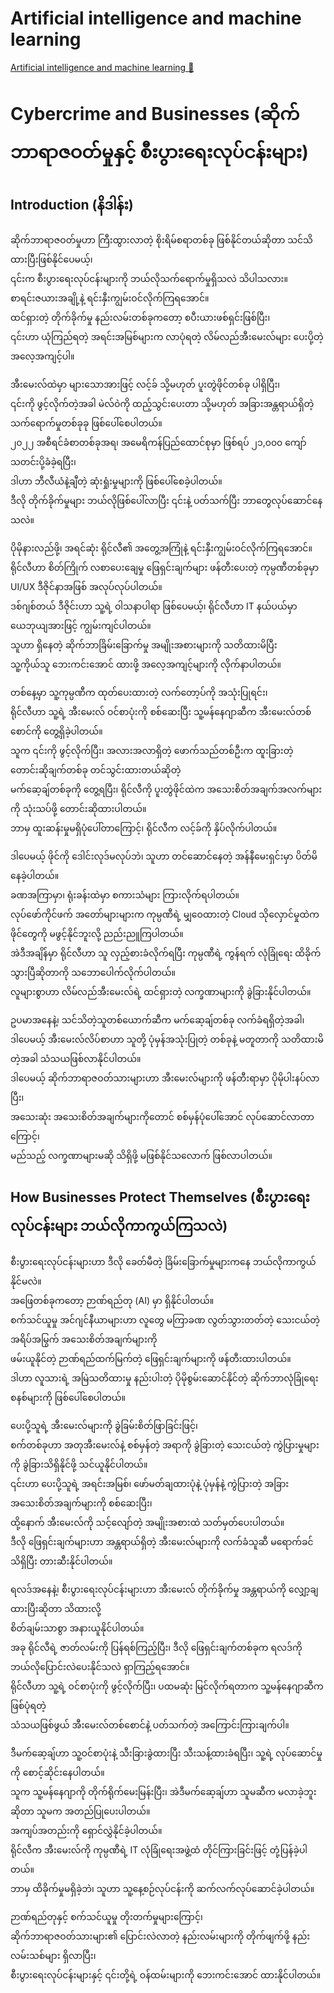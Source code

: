 # Artificial intelligence and machine learning

[Artificial intelligence and machine learning 🔗](https://www.coursera.org/learn/introduction-to-computers-and-operating-systems-and-security/lecture/GCwyY/artificial-intelligence-and-machine-learning)

# Cybercrime and Businesses (ဆိုက်ဘာရာဇဝတ်မှုနှင့် စီးပွားရေးလုပ်ငန်းများ)

## Introduction (နိဒါန်း)

ဆိုက်ဘာရာဇဝတ်မှုဟာ ကြီးထွားလာတဲ့ စိုးရိမ်စရာတစ်ခု ဖြစ်နိုင်တယ်ဆိုတာ သင်သိထားပြီးဖြစ်နိုင်ပေမယ့်၊  
၎င်းက စီးပွားရေးလုပ်ငန်းများကို ဘယ်လိုသက်ရောက်မှုရှိသလဲ သိပါသလား။  
စာရင်းဇယားအချို့နဲ့ ရင်းနှီးကျွမ်းဝင်လိုက်ကြရအောင်။  
ထင်ရှားတဲ့ တိုက်ခိုက်မှု နည်းလမ်းတစ်ခုကတော့ စပီးယားဖစ်ရှင်းဖြစ်ပြီး၊  
၎င်းဟာ ယုံကြည်ရတဲ့ အရင်းအမြစ်များက လာပုံရတဲ့ လိမ်လည်အီးမေးလ်များ ပေးပို့တဲ့ အလေ့အကျင့်ပါ။

အီးမေးလ်ထဲမှာ များသောအားဖြင့် လင့်ခ် သို့မဟုတ် ပူးတွဲဖိုင်တစ်ခု ပါရှိပြီး၊  
၎င်းကို ဖွင့်လိုက်တဲ့အခါ မဲလ်ဝဲကို ထည့်သွင်းပေးတာ သို့မဟုတ် အခြားအန္တရာယ်ရှိတဲ့ သက်ရောက်မှုတစ်ခုခု ဖြစ်ပေါ်စေပါတယ်။  
၂၀၂၂ အစီရင်ခံစာတစ်ခုအရ၊ အမေရိကန်ပြည်ထောင်စုမှာ ဖြစ်ရပ် ၂၁,၀၀၀ ကျော် သတင်းပို့ခံခဲ့ရပြီး၊  
ဒါဟာ ဘီလီယံနဲ့ချီတဲ့ ဆုံးရှုံးမှုများကို ဖြစ်ပေါ်စေခဲ့ပါတယ်။  
ဒီလို တိုက်ခိုက်မှုများ ဘယ်လိုဖြစ်ပေါ်လာပြီး ၎င်းနဲ့ ပတ်သက်ပြီး ဘာတွေလုပ်ဆောင်နေသလဲ။

ပိုမိုနားလည်ဖို့၊ အရင်ဆုံး ရိုင်လီ၏ အတွေ့အကြုံနဲ့ ရင်းနှီးကျွမ်းဝင်လိုက်ကြရအောင်။  
ရိုင်လီဟာ စိတ်ကြိုက် လစာပေးချေမှု ဖြေရှင်းချက်များ ဖန်တီးပေးတဲ့ ကုမ္ပဏီတစ်ခုမှာ UI/UX ဒီဇိုင်နာအဖြစ် အလုပ်လုပ်ပါတယ်။  
ဒစ်ဂျစ်တယ် ဒီဇိုင်းဟာ သူ့ရဲ့ ဝါသနာပါရာ ဖြစ်ပေမယ့်၊ ရိုင်လီဟာ IT နယ်ပယ်မှာ ယေဘုယျအားဖြင့် ကျွမ်းကျင်ပါတယ်။  
သူဟာ ရှိနေတဲ့ ဆိုက်ဘာခြိမ်းခြောက်မှု အမျိုးအစားများကို သတိထားမိပြီး  
သူ့ကိုယ်သူ ဘေးကင်းအောင် ထားဖို့ အလေ့အကျင့်များကို လိုက်နာပါတယ်။

တစ်နေ့မှာ သူ့ကုမ္ပဏီက ထုတ်ပေးထားတဲ့ လက်တော့ပ်ကို အသုံးပြုရင်း၊  
ရိုင်လီဟာ သူ့ရဲ့ အီးမေးလ် ဝင်စာပုံးကို စစ်ဆေးပြီး သူ့မန်နေဂျာဆီက အီးမေးလ်တစ်စောင်ကို တွေ့ရှိခဲ့ပါတယ်။  
သူက ၎င်းကို ဖွင့်လိုက်ပြီး၊ အလားအလာရှိတဲ့ ဖောက်သည်တစ်ဦးက ထူးခြားတဲ့ တောင်းဆိုချက်တစ်ခု တင်သွင်းထားတယ်ဆိုတဲ့  
မက်ဆေ့ချ်တစ်ခုကို တွေ့ရပြီး၊ ရိုင်လီကို ပူးတွဲဖိုင်ထဲက အသေးစိတ်အချက်အလက်များကို သုံးသပ်ဖို့ တောင်းဆိုထားပါတယ်။  
ဘာမှ ထူးဆန်းမှုမရှိပုံပေါ်တာကြောင့်၊ ရိုင်လီက လင့်ခ်ကို နှိပ်လိုက်ပါတယ်။

ဒါပေမယ့် ဖိုင်ကို ဒေါင်းလုဒ်မလုပ်ဘဲ၊ သူဟာ တင်ဆောင်နေတဲ့ အန်နီမေးရှင်းမှာ ပိတ်မိနေခဲ့ပါတယ်။  
ခဏအကြာမှာ၊ ရုံးခန်းထဲမှာ စကားသံများ ကြားလိုက်ရပါတယ်။  
လုပ်ဖော်ကိုင်ဖက် အတော်များများက ကုမ္ပဏီရဲ့ မျှဝေထားတဲ့ Cloud သိုလှောင်မှုထဲက ဖိုင်တွေကို မဖွင့်နိုင်ဘူးလို့ ညည်းညူကြပါတယ်။  
အဲဒီအချိန်မှာ ရိုင်လီဟာ သူ လှည့်စားခံလိုက်ရပြီး ကုမ္ပဏီရဲ့ ကွန်ရက် လုံခြုံရေး ထိခိုက်သွားပြီဆိုတာကို သဘောပေါက်လိုက်ပါတယ်။  
လူများစွာဟာ လိမ်လည်အီးမေးလ်ရဲ့ ထင်ရှားတဲ့ လက္ခဏာများကို ခွဲခြားနိုင်ပါတယ်။

ဥပမာအနေနဲ့၊ သင်သိတဲ့သူတစ်ယောက်ဆီက မက်ဆေ့ချ်တစ်ခု လက်ခံရရှိတဲ့အခါ၊  
ဒါပေမယ့် အီးမေးလ်လိပ်စာဟာ သူတို့ ပုံမှန်အသုံးပြုတဲ့ တစ်ခုနဲ့ မတူတာကို သတိထားမိတဲ့အခါ သံသယဖြစ်လာနိုင်ပါတယ်။  
ဒါပေမယ့် ဆိုက်ဘာရာဇဝတ်သားများဟာ အီးမေးလ်များကို ဖန်တီးရာမှာ ပိုမိုပါးနပ်လာပြီး၊  
အသေးဆုံး အသေးစိတ်အချက်များကိုတောင် စစ်မှန်ပုံပေါ်အောင် လုပ်ဆောင်လာတာကြောင့်၊  
မည်သည့် လက္ခဏာများမဆို သိရှိဖို့ မဖြစ်နိုင်သလောက် ဖြစ်လာပါတယ်။

## How Businesses Protect Themselves (စီးပွားရေးလုပ်ငန်းများ ဘယ်လိုကာကွယ်ကြသလဲ)

စီးပွားရေးလုပ်ငန်းများဟာ ဒီလို ခေတ်မီတဲ့ ခြိမ်းခြောက်မှုများကနေ ဘယ်လိုကာကွယ်နိုင်မလဲ။  
အဖြေတစ်ခုကတော့ ဉာဏ်ရည်တု (AI) မှာ ရှိနိုင်ပါတယ်။  
စက်သင်ယူမှု အင်ဂျင်နီယာများဟာ လူတွေ မကြာခဏ လွတ်သွားတတ်တဲ့ သေးငယ်တဲ့ အရိပ်အမြွက် အသေးစိတ်အချက်များကို  
ဖမ်းယူနိုင်တဲ့ ဉာဏ်ရည်ထက်မြက်တဲ့ ဖြေရှင်းချက်များကို ဖန်တီးထားပါတယ်။  
ဒါဟာ လူသားရဲ့ အမြဲသတိထားမှု နည်းပါးတဲ့ ပိုမိုစွမ်းဆောင်နိုင်တဲ့ ဆိုက်ဘာလုံခြုံရေး စနစ်များကို ဖြစ်ပေါ်စေပါတယ်။

ပေးပို့သူရဲ့ အီးမေးလ်များကို ခွဲခြမ်းစိတ်ဖြာခြင်းဖြင့်၊  
စက်တစ်ခုဟာ အတုအီးမေးလ်နဲ့ စစ်မှန်တဲ့ အရာကို ခွဲခြားတဲ့ သေးငယ်တဲ့ ကွဲပြားမှုများကို ခွဲခြားသိရှိနိုင်ဖို့ သင်ယူနိုင်ပါတယ်။  
၎င်းဟာ ပေးပို့သူရဲ့ အရင်းအမြစ်၊ ဖော်မတ်ချထားပုံနဲ့ ပုံမှန်နဲ့ ကွဲပြားတဲ့ အခြားအသေးစိတ်အချက်များကို စစ်ဆေးပြီး၊  
ထို့နောက် အီးမေးလ်ကို သင့်လျော်တဲ့ အမျိုးအစားထဲ သတ်မှတ်ပေးပါတယ်။  
ဒီလို ဖြေရှင်းချက်များဟာ အန္တရာယ်ရှိတဲ့ အီးမေးလ်များကို လက်ခံသူဆီ မရောက်ခင် သိရှိပြီး တားဆီးနိုင်ပါတယ်။

ရလဒ်အနေနဲ့၊ စီးပွားရေးလုပ်ငန်းများဟာ အီးမေးလ် တိုက်ခိုက်မှု အန္တရာယ်ကို လျှော့ချထားပြီးဆိုတာ သိထားလို့  
စိတ်ချမ်းသာစွာ အနားယူနိုင်ပါတယ်။  
အခု ရိုင်လီရဲ့ ဇာတ်လမ်းကို ပြန်ရစ်ကြည့်ပြီး၊ ဒီလို ဖြေရှင်းချက်တစ်ခုက ရလဒ်ကို ဘယ်လိုပြောင်းလဲပေးနိုင်သလဲ ရှာကြည့်ရအောင်။  
ရိုင်လီဟာ သူ့ရဲ့ ဝင်စာပုံးကို ဖွင့်လိုက်ပြီး၊ ပထမဆုံး မြင်လိုက်ရတာက သူ့မန်နေဂျာဆီက ဖြစ်ပုံရတဲ့  
သံသယဖြစ်ဖွယ် အီးမေးလ်တစ်စောင်နဲ့ ပတ်သက်တဲ့ အကြောင်းကြားချက်ပါ။

ဒီမက်ဆေ့ချ်ဟာ သူ့ဝင်စာပုံးနဲ့ သီးခြားခွဲထားပြီး သီးသန့်ထားခံရပြီး၊ သူ့ရဲ့ လုပ်ဆောင်မှုကို စောင့်ဆိုင်းနေပါတယ်။  
သူက သူ့မန်နေဂျာကို တိုက်ရိုက်မေးမြန်းပြီး၊ အဲဒီမက်ဆေ့ချ်ဟာ သူမဆီက မလာခဲ့ဘူးဆိုတာ သူမက အတည်ပြုပေးပါတယ်။  
အကျပ်အတည်းကို ရှောင်လွှဲနိုင်ခဲ့ပါတယ်။  
ရိုင်လီက အီးမေးလ်ကို ကုမ္ပဏီရဲ့ IT လုံခြုံရေးအဖွဲ့ထံ တိုင်ကြားခြင်းဖြင့် တုံ့ပြန်ခဲ့ပါတယ်။  
ဘာမှ ထိခိုက်မှုမရှိခဲ့ဘဲ၊ သူဟာ သူ့နေ့စဉ်လုပ်ငန်းကို ဆက်လက်လုပ်ဆောင်ခဲ့ပါတယ်။

ဉာဏ်ရည်တုနှင့် စက်သင်ယူမှု တိုးတက်မှုများကြောင့်၊  
ဆိုက်ဘာရာဇဝတ်သားများ၏ ပြောင်းလဲလာတဲ့ နည်းလမ်းများကို တိုက်ဖျက်ဖို့ နည်းလမ်းသစ်များ ရှိလာပြီး၊  
စီးပွားရေးလုပ်ငန်းများနှင့် ၎င်းတို့ရဲ့ ဝန်ထမ်းများကို ဘေးကင်းအောင် ထားနိုင်ပါတယ်။
